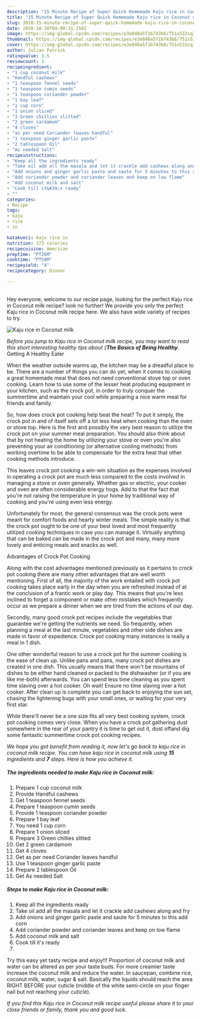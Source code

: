 ```yaml
---
description: "15 Minute Recipe of Super Quick Homemade Kaju rice in Coconut milk"
title: "15 Minute Recipe of Super Quick Homemade Kaju rice in Coconut milk"
slug: 3018-15-minute-recipe-of-super-quick-homemade-kaju-rice-in-coconut-milk
date: 2020-10-30T04:00:31.158Z
image: https://img-global.cpcdn.com/recipes/e3e848a5f1b743b6/751x532cq70/kaju-rice-in-coconut-milk-recipe-main-photo.jpg
thumbnail: https://img-global.cpcdn.com/recipes/e3e848a5f1b743b6/751x532cq70/kaju-rice-in-coconut-milk-recipe-main-photo.jpg
cover: https://img-global.cpcdn.com/recipes/e3e848a5f1b743b6/751x532cq70/kaju-rice-in-coconut-milk-recipe-main-photo.jpg
author: Julian Patrick
ratingvalue: 3.5
reviewcount: 3
recipeingredient:
- "1 cup coconut milk"
- "Handful cashews"
- "1 teaspoon fennel seeds"
- "1 teaspoon cumin seeds"
- "1 teaspoon coriander powder"
- "1 bay leaf"
- "1 cup corn"
- "1 onion sliced"
- "3 Green chillies slitted"
- "2 green cardamom"
- "4 cloves"
- "as per need Coriander leaves handful"
- "1 teaspoon ginger garlic paste"
- "2 tablespoon Oil"
- "As needed Salt"
recipeinstructions:
- "Keep all the ingredients ready"
- "Take oil add all the masala and let it crackle add cashews along and fry"
- "Add onions and ginger garlic paste and saute for 5 minutes to this add corn"
- "Add coriander powder and coriander leaves and keep on low flame"
- "Add coconut milk and salt"
- "Cook till it&#39;s ready"
- ""
categories:
- Recipe
tags:
- kaju
- rice
- in

katakunci: kaju rice in 
nutrition: 173 calories
recipecuisine: American
preptime: "PT26M"
cooktime: "PT59M"
recipeyield: "4"
recipecategory: Dinner

---
```

<br>
Hey everyone, welcome to our recipe page, looking for the perfect Kaju rice in Coconut milk recipe? look no further! We provide you only the perfect Kaju rice in Coconut milk recipe here. We also have wide variety of recipes to try.
<br>


![Kaju rice in Coconut milk](https://img-global.cpcdn.com/recipes/e3e848a5f1b743b6/751x532cq70/kaju-rice-in-coconut-milk-recipe-main-photo.jpg)

<i>Before you jump to Kaju rice in Coconut milk recipe, you may want to read this short interesting healthy tips about {<strong>The Basics of Being Healthy</strong>.</i>
Getting A Healthy Eater


When the weather outside warms up, the kitchen may be a dreadful place to be. There are a number of things you can do yet, when it comes to cooking a great homemade meal that does not need conventional stove top or oven cooking. Learn how to use some of the lesser heat producing equipment in your kitchen, such as the crock pot, in order to truly conquer the summertime and maintain your cool while preparing a nice warm meal for friends and family.

So, how does crock pot cooking help beat the heat? To put it simply, the crock pot in and of itself sets off a lot less heat when cooking than the oven or stove top. Here is the first and possibly the very best reason to utilize the crock pot on your summer meal preparation. You should also think about that by not heating the home by utilizing your stove or oven you're also preventing your air conditioning (or alternative cooling methods) from working overtime to be able to compensate for the extra heat that other cooking methods introduce.

This leaves crock pot cooking a win-win situation as the expenses involved in operating a crock pot are much less compared to the costs involved in managing a stove or oven generally. Whether gas or electric, your cooker and oven are often considerable energy hogs. Add to that the fact that you're not raising the temperature in your home by traditional way of cooking and you're using even less energy.

Unfortunately for most, the general consensus was the crock pots were meant for comfort foods and hearty winter meals.  The simple reality is that the crock pot ought to be one of your best loved and most frequently utilized cooking techniques in case you can manage it.  Virtually anything that can be baked can be made in the crock pot and many, many more lovely and enticing meals and snacks as well.

Advantages of Crock Pot Cooking

Along with the cost advantages mentioned previously as it pertains to crock pot cooking there are many other advantages that are well worth mentioning. First of all, the majority of the work entailed with crock pot cooking takes place early in the day when you are refreshed instead of at the conclusion of a frantic work or play day. This means that you're less inclined to forget a component or make other mistakes which frequently occur as we prepare a dinner when we are tired from the actions of our day.

Secondly, many good crock pot recipes include the vegetables that guarantee we're getting the nutrients we need. So frequently, when planning a meal at the last minute, vegetables and other side dishes are made in favor of expedience. Crock pot cooking many instances is really a meal in 1 dish.

One other wonderful reason to use a crock pot for the summer cooking is the ease of clean up.  Unlike pans and pans, many crock pot dishes are created in one dish. This usually means that there won't be mountains of dishes to be either hand cleaned or packed to the dishwasher (or if you are like me-both) afterwards. You can spend less time cleaning as you spent time slaving over a hot cooker. Oh wait! Ensure no time slaving over a hot cooker. After clean up is complete you can get back to enjoying the sun set, chasing the lightening bugs with your small ones, or waiting for your very first star.

While there'll never be a one size fits all very best cooking system, crock pot cooking comes very close. When you have a crock pot gathering dust somewhere in the rear of your pantry it is time to get out it, dust offand dig some fantastic summertime crock pot cooking recipes.


<i>We hope you got benefit from reading it, now let's go back to kaju rice in coconut milk recipe. You can have kaju rice in coconut milk using <strong>15</strong> ingredients and <strong>7</strong> steps. Here is how you achieve it.
</i>

##### The ingredients needed to make Kaju rice in Coconut milk:

1. Prepare 1 cup coconut milk
1. Provide Handful cashews
1. Get 1 teaspoon fennel seeds
1. Prepare 1 teaspoon cumin seeds
1. Provide 1 teaspoon coriander powder
1. Prepare 1 bay leaf
1. You need 1 cup corn
1. Prepare 1 onion sliced
1. Prepare 3 Green chillies slitted
1. Get 2 green cardamom
1. Get 4 cloves
1. Get as per need Coriander leaves handful
1. Use 1 teaspoon ginger garlic paste
1. Prepare 2 tablespoon Oil
1. Get As needed Salt


##### Steps to make Kaju rice in Coconut milk:

1. Keep all the ingredients ready
1. Take oil add all the masala and let it crackle add cashews along and fry
1. Add onions and ginger garlic paste and saute for 5 minutes to this add corn
1. Add coriander powder and coriander leaves and keep on low flame
1. Add coconut milk and salt
1. Cook till it&#39;s ready
1. 


Try this easy yet tasty recipe and enjoy!!! Proportion of coconut milk and water can be altered as per your taste buds. For more creamier taste increase the coconut milk and reduce the water. In saucepan, combine rice, coconut milk, water, sugar &amp; salt. Basically the liquids should reach the area RIGHT BEFORE your cuticle (middle of the white semi-circle on your finger nail but not reaching your cuticle). 

<i>If you find this Kaju rice in Coconut milk recipe useful please share it to your close friends or family, thank you and good luck.</i>
